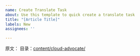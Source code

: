 ```yaml
---
name: Create Translate Task
about: Use this template to quick create a translate task
title: "[Article Title]"
labels: New
assignees: ''

---
```


原文：
目录：[content/cloud-advocate/](https://github.com/azureselected/azureselected/)
